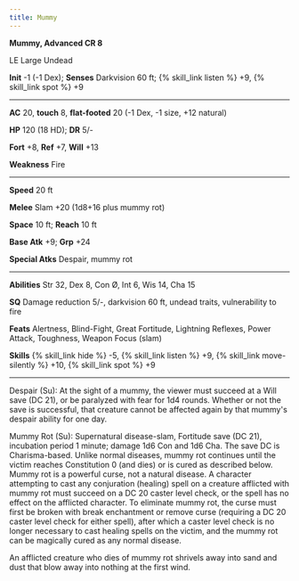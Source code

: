 ```yaml
---
title: Mummy
---
```


**Mummy, Advanced CR 8**

LE Large Undead

**Init** -1 (-1 Dex); **Senses** Darkvision 60 ft; {% skill_link listen %} +9, {% skill_link spot %} +9

<hr class="dashed" />

**AC** 20, **touch** 8, **flat-footed** 20 (-1 Dex, -1 size, +12 natural)

**HP** 120 (18 HD); **DR** 5/-

**Fort** +8, **Ref** +7, **Will** +13

**Weakness** Fire

<hr class="dashed" />

**Speed** 20 ft

**Melee** Slam +20 (1d8+16 plus mummy rot)

**Space** 10 ft; **Reach** 10 ft

**Base Atk** +9; **Grp** +24

**Special Atks** Despair, mummy rot

<hr class="dashed" />

**Abilities** Str 32, Dex 8, Con &Oslash;, Int 6, Wis 14, Cha 15

**SQ** Damage reduction 5/-, darkvision 60 ft, undead traits, vulnerability to fire

**Feats** Alertness, Blind-Fight, Great Fortitude, Lightning Reflexes, Power Attack, Toughness, Weapon Focus (slam)

**Skills** {% skill_link hide %} -5, {% skill_link listen %} +9, {% skill_link move-silently %} +10, {% skill_link spot %} +9

<hr class="dashed" />

Despair (Su): At the sight of a mummy, the viewer must succeed at a Will save (DC 21), or be paralyzed with fear for 1d4 rounds. Whether or not the save is successful, that creature cannot be affected again by that mummy's despair ability for one day.

Mummy Rot (Su): Supernatural disease-slam, Fortitude save (DC 21), incubation period 1 minute; damage 1d6 Con and 1d6 Cha. The save DC is Charisma-based. Unlike normal diseases, mummy rot continues until the victim reaches Constitution 0 (and dies) or is cured as described below. Mummy rot is a powerful curse, not a natural disease. A character attempting to cast any conjuration (healing) spell on a creature afflicted with mummy rot must succeed on a DC 20 caster level check, or the spell has no effect on the afflicted character. To eliminate mummy rot, the curse must first be broken with break enchantment or remove curse (requiring a DC 20 caster level check for either spell), after which a caster level check is no longer necessary to cast healing spells on the victim, and the mummy rot can be magically cured as any normal disease.

An afflicted creature who dies of mummy rot shrivels away into sand and dust that blow away into nothing at the first wind.